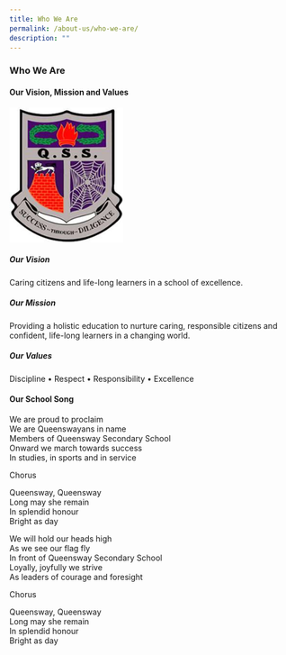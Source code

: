 ```yaml
---
title: Who We Are
permalink: /about-us/who-we-are/
description: ""
---
```

### Who We Are

#### Our Vision, Mission and Values

<img src="/images/logo.png" style="width:40%">

##### Our Vision
Caring citizens and life-long learners in a school of excellence.

##### Our Mission
Providing a holistic education to nurture caring, responsible citizens and confident, life-long learners in a changing world.

##### Our Values
Discipline • Respect • Responsibility • Excellence

#### Our School Song


We are proud to proclaim
<br>We are Queenswayans in name
<br>Members of Queensway Secondary School
<br>Onward we march towards success
<br>In studies, in sports and in service

  

Chorus

Queensway, Queensway
<br>Long may she remain
<br>In splendid honour
<br>Bright as day


We will hold our heads high
<br>As we see our flag fly
<br>In front of Queensway Secondary School
<br>Loyally, joyfully we strive
<br>As leaders of courage and foresight

  

Chorus

Queensway, Queensway
<br>Long may she remain
<br>In splendid honour
<br>Bright as day